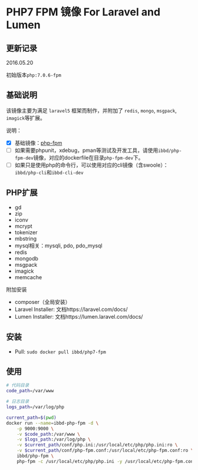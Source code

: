 # PHP7 FPM 镜像 For Laravel and Lumen

## 更新记录

2016.05.20

初始版本`php:7.0.6-fpm`

## 基础说明

该镜像主要为满足 `laravel5` 框架而制作，并附加了 `redis`, `mongo`, `msgpack`, `imagick`等扩展。

说明：

- [x] 基础镜像：[php-fpm](https://hub.docker.com/_/php)
- [ ] 如果需要phpunit，xdebug，pman等测试及开发工具，请使用`ibbd/php-fpm-dev`镜像，对应的dockerfile在目录`php-fpm-dev`下。
- [ ] 如果只是使用php的命令行，可以使用对应的cli镜像（含swoole）：`ibbd/php-cli`和`ibbd-cli-dev`

## PHP扩展 

- gd
- zip
- iconv 
- mcrypt
- tokenizer 
- mbstring 
- mysql相关：mysqli, pdo, pdo_mysql
- redis
- mongodb
- msgpack 
- imagick
- memcache

附加安装

- composer（全局安装）
- Laravel Installer: 文档https://laravel.com/docs/
- Lumen Installer: 文档https://lumen.laravel.com/docs/

## 安装 

- Pull: `sudo docker pull ibbd/php7-fpm`

## 使用

```sh
# 代码目录
code_path=/var/www

# 日志目录
logs_path=/var/log/php

current_path=$(pwd)
docker run --name=ibbd-php-fpm -d \
    -p 9000:9000 \
    -v $code_path:/var/www \
    -v $logs_path:/var/log/php \
    -v $current_path/conf/php.ini:/usr/local/etc/php/php.ini:ro \
    -v $current_path/conf/php-fpm.conf:/usr/local/etc/php-fpm.conf:ro \
    ibbd/php-fpm \
    php-fpm -c /usr/local/etc/php/php.ini -y /usr/local/etc/php-fpm.conf
```


